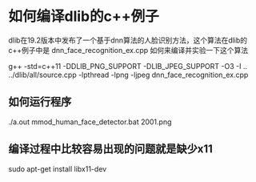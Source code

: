 # 如何编译dlib的c++例子

dlib在19.2版本中发布了一个基于dnn算法的人脸识别方法，这个算法在dlib的c++例子中是
dnn_face_recognition_ex.cpp
如何来编译并实验一下这个算法

g++ -std=c++11 -DDLIB_PNG_SUPPORT -DLIB_JPEG_SUPPORT -O3 -I .. ../dlib/all/source.cpp -lpthread -lpng -ljpeg dnn_face_recognition_ex.cpp

## 如何运行程序
./a.out mmod_human_face_detector.bat 2001.png

## 编译过程中比较容易出现的问题就是缺少x11
sudo apt-get install libx11-dev
